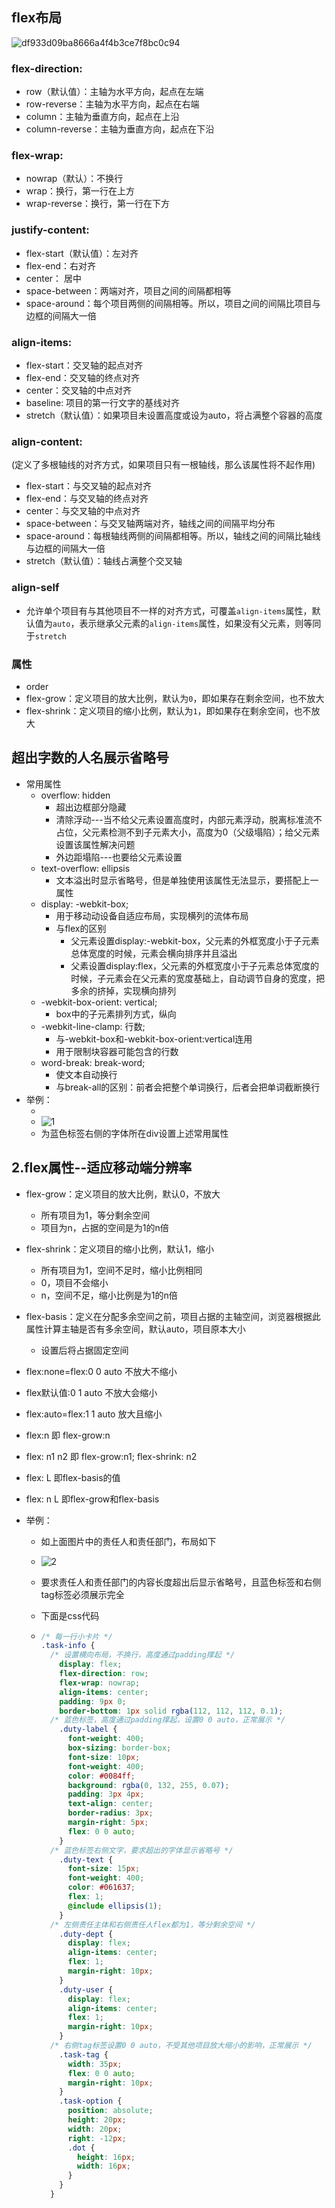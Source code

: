 ## flex布局

![df933d09ba8666a4f4b3ce7f8bc0c94](./df933d09ba8666a4f4b3ce7f8bc0c94.png)

### flex-direction:

- row（默认值）：主轴为水平方向，起点在左端
- row-reverse：主轴为水平方向，起点在右端
- column：主轴为垂直方向，起点在上沿
- column-reverse：主轴为垂直方向，起点在下沿

### flex-wrap:

- nowrap（默认）：不换行
- wrap：换行，第一行在上方
- wrap-reverse：换行，第一行在下方

### justify-content:

- flex-start（默认值）：左对齐
- flex-end：右对齐
- center： 居中
- space-between：两端对齐，项目之间的间隔都相等
- space-around：每个项目两侧的间隔相等。所以，项目之间的间隔比项目与边框的间隔大一倍

### align-items:

- flex-start：交叉轴的起点对齐
- flex-end：交叉轴的终点对齐
- center：交叉轴的中点对齐
- baseline: 项目的第一行文字的基线对齐
- stretch（默认值）：如果项目未设置高度或设为auto，将占满整个容器的高度

### align-content:

(定义了多根轴线的对齐方式，如果项目只有一根轴线，那么该属性将不起作用)

- flex-start：与交叉轴的起点对齐
- flex-end：与交叉轴的终点对齐
- center：与交叉轴的中点对齐
- space-between：与交叉轴两端对齐，轴线之间的间隔平均分布
- space-around：每根轴线两侧的间隔都相等。所以，轴线之间的间隔比轴线与边框的间隔大一倍
- stretch（默认值）：轴线占满整个交叉轴

### align-self

- 允许单个项目有与其他项目不一样的对齐方式，可覆盖`align-items`属性，默认值为`auto`，表示继承父元素的`align-items`属性，如果没有父元素，则等同于`stretch`

### 属性

- order
- flex-grow：定义项目的放大比例，默认为`0`，即如果存在剩余空间，也不放大
- flex-shrink：定义项目的缩小比例，默认为`1`，即如果存在剩余空间，也不放大

## 超出字数的人名展示省略号

- 常用属性
  - overflow: hidden
    - 超出边框部分隐藏
    - 清除浮动---当不给父元素设置高度时，内部元素浮动，脱离标准流不占位，父元素检测不到子元素大小，高度为0（父级塌陷）；给父元素设置该属性解决问题
    - 外边距塌陷---也要给父元素设置
  - text-overflow: ellipsis
    - 文本溢出时显示省略号，但是单独使用该属性无法显示，要搭配上一属性
  - display: -webkit-box;
    - 用于移动动设备自适应布局，实现横列的流体布局
    - 与flex的区别
      - 父元素设置display:-webkit-box，父元素的外框宽度小于子元素总体宽度的时候，元素会横向排序并且溢出
      - 父素设置display:flex，父元素的外框宽度小于子元素总体宽度的时候，子元素会在父元素的宽度基础上，自动调节自身的宽度，把多余的挤掉，实现横向排列
  - -webkit-box-orient: vertical;
    - box中的子元素排列方式，纵向
  - -webkit-line-clamp: 行数;
    - 与-webkit-box和-webkit-box-orient:vertical连用
    - 用于限制块容器可能包含的行数
  - word-break: break-word;
    - 使文本自动换行
    - 与break-all的区别：前者会把整个单词换行，后者会把单词截断换行
- 举例：
  - ​
  - ![1](1.jpg)
  - 为蓝色标签右侧的字体所在div设置上述常用属性

## 2.flex属性--适应移动端分辨率

- flex-grow：定义项目的放大比例，默认0，不放大

  - 所有项目为1，等分剩余空间
  - 项目为n，占据的空间是为1的n倍

- flex-shrink：定义项目的缩小比例，默认1，缩小

  - 所有项目为1，空间不足时，缩小比例相同
  - 0，项目不会缩小
  - n，空间不足，缩小比例是为1的n倍

- flex-basis：定义在分配多余空间之前，项目占据的主轴空间，浏览器根据此属性计算主轴是否有多余空间，默认auto，项目原本大小

  - 设置后将占据固定空间

- flex:none=flex:0 0 auto 不放大不缩小

- flex默认值:0 1 auto 不放大会缩小

- flex:auto=flex:1 1 auto 放大且缩小

- flex:n 即 flex-grow:n

- flex: n1 n2 即 flex-grow:n1; flex-shrink: n2

- flex: L 即flex-basis的值

- flex: n L 即flex-grow和flex-basis

- 举例：

  - 如上面图片中的责任人和责任部门，布局如下

  - ![2](2.jpg)

  - 要求责任人和责任部门的内容长度超出后显示省略号，且蓝色标签和右侧tag标签必须展示完全

  - 下面是css代码

  - ```scss
    /* 每一行小卡片 */
    .task-info {
      /* 设置横向布局，不换行，高度通过padding撑起 */
        display: flex;
        flex-direction: row;
        flex-wrap: nowrap;
        align-items: center;
        padding: 9px 0;
        border-bottom: 1px solid rgba(112, 112, 112, 0.1);
      /* 蓝色标签，高度通过padding撑起，设置0 0 auto，正常展示 */
        .duty-label {
          font-weight: 400;
          box-sizing: border-box;
          font-size: 10px;
          font-weight: 400;
          color: #0084ff;
          background: rgba(0, 132, 255, 0.07);
          padding: 3px 4px;
          text-align: center;
          border-radius: 3px;
          margin-right: 5px;
          flex: 0 0 auto;
        }
      /* 蓝色标签右侧文字，要求超出的字体显示省略号 */
        .duty-text {
          font-size: 15px;
          font-weight: 400;
          color: #061637;
          flex: 1;
          @include ellipsis(1);
        }
      /* 左侧责任主体和右侧责任人flex都为1，等分剩余空间 */
        .duty-dept {
          display: flex;
          align-items: center;
          flex: 1;
          margin-right: 10px;
        }
        .duty-user {
          display: flex;
          align-items: center;
          flex: 1;
          margin-right: 10px;
        }
      /* 右侧tag标签设置0 0 auto，不受其他项目放大缩小的影响，正常展示 */
        .task-tag {
          width: 35px;
          flex: 0 0 auto;
          margin-right: 10px;
        }
        .task-option {
          position: absolute;
          height: 20px;
          width: 20px;
          right: -12px;
          .dot {
            height: 16px;
            width: 16px;
          }
        }
      }
    ```

